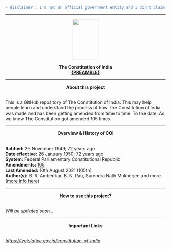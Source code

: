 
```diff 
- disclaimer : I'm not an official government entity and I don't claim to be, this edition of Constitution of India is made available for reference and information of all general public. This edition of the Constitution of India is made available for reference and information of the general public. The Department has taken all care and effort to ensure to update this edition of the Constitution of India by including all the constitutional amendments till date. Though efforts have been made to provide complete and updated edition of the Constitution of India on the website, some errors or mistakes may have crept in. In order to avoid any doubt, the user may refer the authoritative text of the Constitution of India. Neither this Department nor the National Informatics Centre shall be responsible for any inaccuracy or omission in the content. -Thank You.
```
<hr><p align="center">
<img width="80" height="128" src="https://upload.wikimedia.org/wikipedia/commons/thumb/5/55/Emblem_of_India.svg/220px-Emblem_of_India.svg.png" >

</p>

**<p align="center">The Constitution of India<br>[{PREAMBLE}](https://github.com/Constitution-of-India/Constitution_of_India/blob/master/Preamble.txt)</p>**<hr>**<p align="center"> About this project</p>**<br>
This is a GitHub repository of The Constitution of India. This may help people learn and understand the process of how The Constitution of India was made and has been getting amended from time to time. To the date, As we know The Constitution got amended 105 times.<hr>
**<p align="center">Overview & History of COI</p>**<br>
**Ratified:** 26 November 1949; 72 years ago<br>
**Date effective:**	26 January 1950; 72 years ago<br>
**System:**	Federal Parliamentary Constitutional Republic<br>
**Amendments:** [105](https://github.com/Constitution-of-India/Constitution_of_India/commits/staging "105")<br>
**Last Amended:** 10th August 2021 (105th)<br>
**Author(s):** B. R. Ambedkar, B. N. Rau, Surendra Nath Mukherjee and more. ([more info here](https://qr.ae/pvxvz2 "more info here"))<hr>**<p align="center">How to use this project?</p>**<br>*Will be updated soon...*<hr>**<p align="center">Important Links</p>** <br> *https://legislative.gov.in/constitution-of-india*
